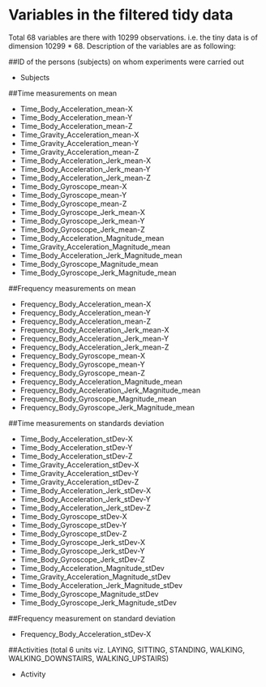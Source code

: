 # Variables in the filtered tidy data
Total 68 variables are there with 10299 observations. i.e. the tiny data is of dimension 10299 * 68. Description of the variables are as following:

##ID of the persons (subjects) on whom experiments were carried out
* Subjects

##Time measurements on mean
* Time_Body_Acceleration_mean-X
* Time_Body_Acceleration_mean-Y
* Time_Body_Acceleration_mean-Z
* Time_Gravity_Acceleration_mean-X
* Time_Gravity_Acceleration_mean-Y
* Time_Gravity_Acceleration_mean-Z
* Time_Body_Acceleration_Jerk_mean-X
* Time_Body_Acceleration_Jerk_mean-Y
* Time_Body_Acceleration_Jerk_mean-Z
* Time_Body_Gyroscope_mean-X
* Time_Body_Gyroscope_mean-Y
* Time_Body_Gyroscope_mean-Z
* Time_Body_Gyroscope_Jerk_mean-X
* Time_Body_Gyroscope_Jerk_mean-Y
* Time_Body_Gyroscope_Jerk_mean-Z
* Time_Body_Acceleration_Magnitude_mean
* Time_Gravity_Acceleration_Magnitude_mean
* Time_Body_Acceleration_Jerk_Magnitude_mean
* Time_Body_Gyroscope_Magnitude_mean
* Time_Body_Gyroscope_Jerk_Magnitude_mean

##Frequency measurements on mean
* Frequency_Body_Acceleration_mean-X
* Frequency_Body_Acceleration_mean-Y
* Frequency_Body_Acceleration_mean-Z
* Frequency_Body_Acceleration_Jerk_mean-X
* Frequency_Body_Acceleration_Jerk_mean-Y
* Frequency_Body_Acceleration_Jerk_mean-Z
* Frequency_Body_Gyroscope_mean-X
* Frequency_Body_Gyroscope_mean-Y
* Frequency_Body_Gyroscope_mean-Z
* Frequency_Body_Acceleration_Magnitude_mean
* Frequency_Body_Acceleration_Jerk_Magnitude_mean
* Frequency_Body_Gyroscope_Magnitude_mean
* Frequency_Body_Gyroscope_Jerk_Magnitude_mean

##Time measurements on standards deviation
* Time_Body_Acceleration_stDev-X
* Time_Body_Acceleration_stDev-Y
* Time_Body_Acceleration_stDev-Z
* Time_Gravity_Acceleration_stDev-X
* Time_Gravity_Acceleration_stDev-Y
* Time_Gravity_Acceleration_stDev-Z
* Time_Body_Acceleration_Jerk_stDev-X
* Time_Body_Acceleration_Jerk_stDev-Y
* Time_Body_Acceleration_Jerk_stDev-Z
* Time_Body_Gyroscope_stDev-X
* Time_Body_Gyroscope_stDev-Y
* Time_Body_Gyroscope_stDev-Z
* Time_Body_Gyroscope_Jerk_stDev-X
* Time_Body_Gyroscope_Jerk_stDev-Y
* Time_Body_Gyroscope_Jerk_stDev-Z
* Time_Body_Acceleration_Magnitude_stDev
* Time_Gravity_Acceleration_Magnitude_stDev
* Time_Body_Acceleration_Jerk_Magnitude_stDev
* Time_Body_Gyroscope_Magnitude_stDev
* Time_Body_Gyroscope_Jerk_Magnitude_stDev

##Frequency measurement on standard deviation
* Frequency_Body_Acceleration_stDev-X

##Activities (total 6 units viz. LAYING, SITTING, STANDING, WALKING, WALKING_DOWNSTAIRS, WALKING_UPSTAIRS)
* Activity